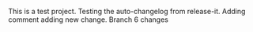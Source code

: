 This is a test project. Testing the auto-changelog from release-it.
Adding comment
adding new change.
Branch 6 changes
